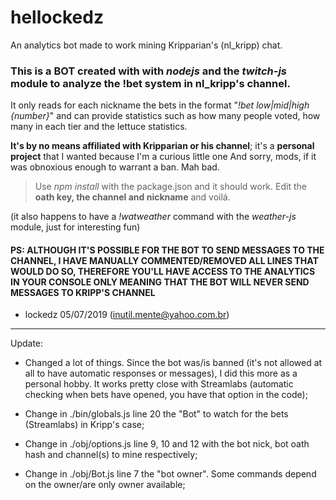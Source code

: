 # hellockedz
An analytics bot made to work mining Kripparian's (nl_kripp) chat.



### This is a BOT created with with _nodejs_ and the _twitch-js_ module to analyze the !bet system in nl_kripp's channel.

It only reads for each nickname the bets in the format "_!bet low|mid|high {number}_" and can provide statistics such as how many people voted, how many in each tier and the lettuce statistics.  
  
  
**It's by no means affiliated with Kripparian or his channel**; it's a **personal project** that I wanted because I'm a curious little one
And sorry, mods, if it was obnoxious enough to warrant a ban. Mah bad.
  
  
>Use _npm install_ with the package.json and it should work. Edit the **oath key, the channel and nickname** and voilá.
  
(it also happens to have a _!watweather_ command with the _weather-js_ module, just for interesting fun)
  
    
    
#### PS: ALTHOUGH IT'S POSSIBLE FOR THE BOT TO SEND MESSAGES TO THE CHANNEL, I HAVE MANUALLY COMMENTED/REMOVED ALL LINES THAT WOULD DO SO, THEREFORE YOU'LL HAVE ACCESS TO THE ANALYTICS **IN YOUR CONSOLE ONLY** MEANING THAT **THE BOT WILL NEVER SEND MESSAGES TO KRIPP'S CHANNEL**  
    
    
- lockedz 05/07/2019 (inutil.mente@yahoo.com.br)


-----------------------------

Update:
- Changed a lot of things. Since the bot was/is banned (it's not allowed at all to have automatic responses or messages), I did this more as a personal hobby. It works pretty close with Streamlabs (automatic checking when bets have opened, you have that option in the code);

- Change in ./bin/globals.js line 20 the "Bot" to watch for the bets (Streamlabs) in Kripp's case;

- Change in ./obj/options.js line 9, 10 and 12 with the bot nick, bot oath hash and channel(s) to mine respectively;

- Change in ./obj/Bot.js line 7 the "bot owner". Some commands depend on the owner/are only owner available;
